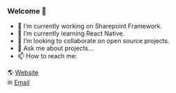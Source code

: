 ### Welcome 👋

<!--
**edisonneza/edisonneza** is a ✨ _special_ ✨ repository because its `README.md` (this file) appears on your GitHub profile.
- 🤔 I’m looking for help with ...
-->

- 🔭 I’m currently working on Sharepoint Framework.
- 🌱 I’m currently learning React Native.
- 👯 I’m looking to collaborate on open source projects.
- 💬 Ask me about projects...
- 📫 How to reach me: 

<!--🔗 [Linkedin](https://www.linkedin.com/in/edisonneza/) <br/>
🔗 [Twitter](https://twitter.com/edisonneza) <br/> -->
🌎 [Website](https://edisonneza.github.io) <br/>
✉ [Email](mailto:edisonneza.dev@gmail.com)

<!-- - 😄 Pronouns: ... -->
<!-- - ⚡ Fun fact: ... -->
